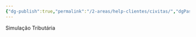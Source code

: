 ```yaml
---
{"dg-publish":true,"permalink":"/2-areas/help-clientes/civitas/","dgPassFrontmatter":true,"created":"2025-10-07T17:29:00.766-03:00","updated":"2025-10-07T17:29:14.707-03:00"}
---
```


Simulação Tributária